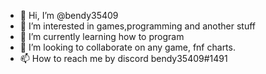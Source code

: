 - 👋 Hi, I’m @bendy35409
- 👀 I’m interested in games,programming and another stuff
- 🌱 I’m currently learning how to program
- 💞️ I’m looking to collaborate on any game, fnf charts.
- 📫 How to reach me by discord bendy35409#1491

<!---
bendy35409/bendy35409 is a ✨ special ✨ repository because its `README.md` (this file) appears on your GitHub profile.
You can click the Preview link to take a look at your changes.
--->

